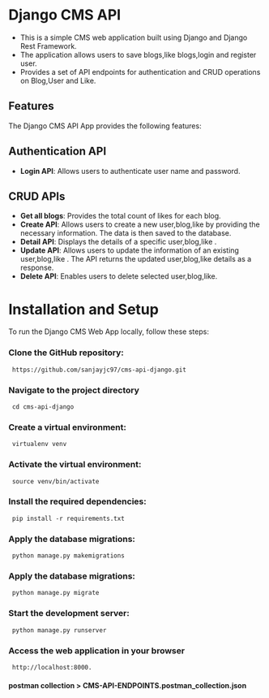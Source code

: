 #  Django CMS API
 - This is a simple CMS web application built using Django and Django Rest Framework.
 - The application allows users to save blogs,like blogs,login and register user.
 - Provides a set of API endpoints for authentication and CRUD operations on Blog,User and Like.

## Features
The Django CMS API App provides the following features:

## Authentication API
- **Login API**: Allows users to authenticate user name and password.
## CRUD APIs
- **Get all blogs**: Provides the total count of likes for each blog.
- **Create API**: Allows users to create a new user,blog,like by providing the necessary information. The  data is then saved to the database.
- **Detail API**: Displays the details of a specific user,blog,like .
- **Update API**: Allows users to update the information of an existing user,blog,like . The API returns the updated user,blog,like  details as a response.
- **Delete API**: Enables users to delete selected user,blog,like.
  
# Installation and Setup
   To run the Django CMS Web App locally, follow these steps:

### Clone the GitHub repository:
     https://github.com/sanjayjc97/cms-api-django.git
    
    
### Navigate to the project directory
     cd cms-api-django
    
### Create a virtual environment:
     virtualenv venv
    
### Activate the virtual environment:
     source venv/bin/activate
    
### Install the required dependencies:
     pip install -r requirements.txt
### Apply the database migrations:
     python manage.py makemigrations   
### Apply the database migrations:
     python manage.py migrate
### Start the development server:
     python manage.py runserver
### Access the web application in your browser
     http://localhost:8000.


#### postman collection >  CMS-API-ENDPOINTS.postman_collection.json




